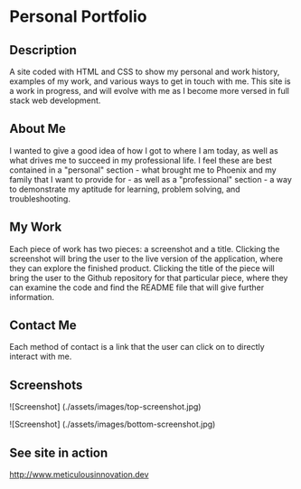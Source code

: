 # Personal Portfolio

**Description**
---
A site coded with HTML and CSS to show my personal and work history, examples of my work, and various ways to get in touch with me.  This site is a work in progress, and will evolve with me as I become more versed in full stack web development.

**About Me**
---
I wanted to give a good idea of how I got to where I am today, as well as what drives me to succeed in my professional life.  I feel these are best contained in a "personal" section - what brought me to Phoenix and my family that I want to provide for - as well as a "professional" section - a way to demonstrate my aptitude for learning, problem solving, and troubleshooting.

**My Work**
---
Each piece of work has two pieces: a screenshot and a title.  Clicking the screenshot will bring the user to the live version of the application, where they can explore the finished product.  Clicking the title of the piece will bring the user to the Github repository for that particular piece, where they can examine the code and find the README file that will give further information.

**Contact Me**
---
Each method of contact is a link that the user can click on to directly interact with me.

**Screenshots**
---
![Screenshot] (./assets/images/top-screenshot.jpg)

![Screenshot] (./assets/images/bottom-screenshot.jpg)

**See site in action**
---
http://www.meticulousinnovation.dev
